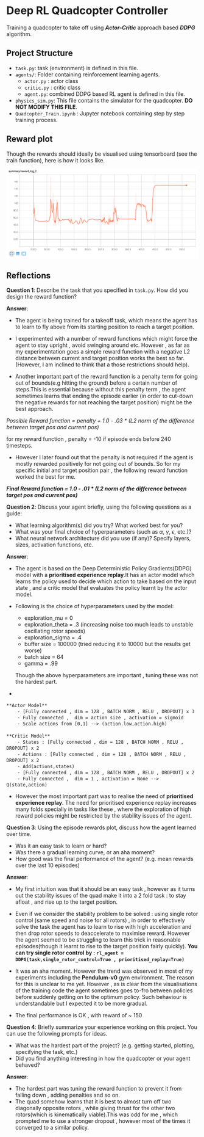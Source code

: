 # Deep RL Quadcopter Controller

Training a quadcopter to take off using ***Actor-Critic*** approach based ***DDPG*** algorithm.

## Project Structure

- `task.py`: task (environment) is defined in this file.
- `agents/`: Folder containing reinforcement learning agents.
    - `actor.py` : actor class
    - `critic.py` : critic class 
    - `agent.py`: combined DDPG based RL agent is defined in this file.
- `physics_sim.py`: This file contains the simulator for the quadcopter.  **DO NOT MODIFY THIS FILE**.
- `Quadcopter_Train.ipynb` : Jupyter notebook containing step by step training process.

## Reward plot

Though the rewards should ideally be visualised using tensorboard (see the train function), here is how it looks like.

<img src="rewards.png">

## Reflections

**Question 1**: Describe the task that you specified in `task.py`.  How did you design the reward function?

**Answer**: 

* The agent is being trained for a takeoff task, which means the agent has to learn to fly above from its starting position to reach a target position. 


* I experimented with a number of reward functions which might force the agent to stay upright , avoid swinging around etc. However , as far as my experimentation goes a simple reward function with a negative L2 distance between current and target position works the best so far.(However, I am inclined to think that a those restrictions should help).


* Another important part of the reward function is a penalty term for going out of bounds(e.g hitting the ground) before a certain number of steps.This is essential because without this penalty term , the agent sometimes learns that ending the episode earlier (in order to cut-down the negative rewards for not reaching the target position) might be the best approach. 


*Possible Reward function = penalty + 1.0 - .03 * (L2 norm of the difference between target pos and current pos)*

for my reward function , penalty = -10 if episode ends before 240 timesteps.

* However I later found out that the penalty is not required if the agent is mostly rewarded positively for not going out of bounds. So for my specific initial and target position pair , the following reward function worked the best for me.

***Final Reward function = 1.0 - .01 * (L2 norm of the difference between target pos and current pos)***


**Question 2**: Discuss your agent briefly, using the following questions as a guide:

- What learning algorithm(s) did you try? What worked best for you?
- What was your final choice of hyperparameters (such as $\alpha$, $\gamma$, $\epsilon$, etc.)?
- What neural network architecture did you use (if any)? Specify layers, sizes, activation functions, etc.

**Answer**: 

* The agent is based on the Deep Deterministic Policy Gradients(DDPG) model with a **prioritised experience replay**.It has an actor model which learns the policy used to decide which action to take based on the input state , and a critic model that evaluates the policy learnt by the actor model.


* Following is the choice of hyperparameters used by the model:
    - exploration_mu = 0
    - exploration_theta = .3 (increasing noise too much leads to unstable oscillating rotor speeds)
    - exploration_sigma = .4
    - buffer size = 100000  (tried reducing it to 10000 but the results get worse)
    - batch size = 64
    - gamma = .99
    
    Though the above hyperparameters are important , tuning these was not the hardest part.
 

* 

    **Actor Model**
        - [Fully connected , dim = 128 , BATCH NORM , RELU , DROPOUT] x 3
        - Fully connected ,  dim = action size , activation = sigmoid
        - Scale actions from [0,1] --> (action.low,action.high)
        
    **Critic Model**
        - States : [Fully connected , dim = 128 , BATCH NORM , RELU , DROPOUT] x 2
        - Actions : [Fully connected , dim = 128 , BATCH NORM , RELU , DROPOUT] x 2
        - Add(actions,states)
        - [Fully connected , dim = 128 , BATCH NORM , RELU , DROPOUT] x 2
        - Fully connected ,  dim = 1 , activation = None --> Q(state,action)

* However the most important part was to realise the need of **prioritised experience replay**. The need for prioritised experience replay increases many folds specially in tasks like these , where the exploration of high reward policies might be restricted by the stability issues of the agent.

**Question 3**: Using the episode rewards plot, discuss how the agent learned over time.

- Was it an easy task to learn or hard?
- Was there a gradual learning curve, or an aha moment?
- How good was the final performance of the agent? (e.g. mean rewards over the last 10 episodes)

**Answer**: 

* My first intuition was that it should be an easy task , however as it turns out the stability issues of the quad make it into a 2 fold task : to stay afloat , and rise up to the target position.

* Even if we consider the stability problem to be solved : using single rotor control (same speed and noise for all rotors) , in order to effectively solve the task the agent has to learn to rise with high acceleration and then drop rotor speeds to deaccelerate to maximise reward. However the agent seemed to be struggling to learn this trick in reasonable episodes(though it learnt to rise to the target position fairly quickly). **You can try single rotor control by : 
`rl_agent = DDPG(task,single_rotor_control=True , prioritised_replay=True)`**

* It was an aha moment. However the trend was observed in most of my experiments including the **Pendulum-v0** gym environment. The reason for this is unclear to me yet. However , as is clear from the visualisations of the training code the agent sometimes goes to-fro between policies before suddenly getting on to the optimum policy. Such behaviour is understandable but I expected it to be more gradual.

* The final performance is OK , with reward of ~ 150

**Question 4**: Briefly summarize your experience working on this project. You can use the following prompts for ideas.

- What was the hardest part of the project? (e.g. getting started, plotting, specifying the task, etc.)
- Did you find anything interesting in how the quadcopter or your agent behaved?

**Answer**: 

* The hardest part was tuning the reward function to prevent it from falling down , adding penalties and so on.
* The quad somehow learns that it is best to almost turn off two diagonally opposite rotors , while giving thrust for
 the other two rotors(which is kinematically viable).This was odd for me , which prompted me to use a stronger dropout , however most of the times it converged to a similar policy.
